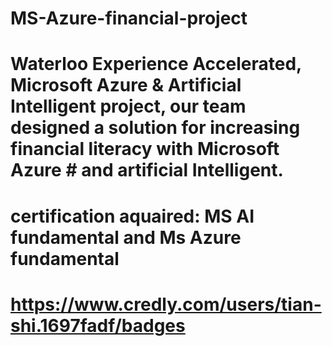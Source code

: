 # MS-Azure-financial-project
# Waterloo Experience Accelerated, Microsoft Azure & Artificial Intelligent project, our team designed a solution for increasing financial literacy with Microsoft Azure # and artificial Intelligent. 

# certification aquaired: MS AI fundamental and Ms Azure fundamental
# https://www.credly.com/users/tian-shi.1697fadf/badges
